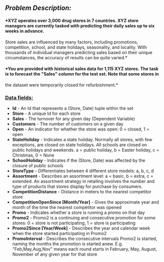 ## *Problem Description:*
    
#### *XYZ operates over 3,000 drug stores in 7 countries. XYZ store managers are currently tasked with predicting their daily sales up to six weeks in advance.
 Store sales are influenced by many factors, including promotions, competition, school, and state holidays, seasonality, and locality. With thousands of 
individual managers predicting sales based on their unique circumstances, the accuracy of results can be quite varied.*

#### *You are provided with historical sales data for 1,115 XYZ stores. The task is to forecast the "Sales" column for the test set. Note that some stores in
 the dataset were temporarily closed for refurbishment.*


### <u>Data fields:</u>

* **Id** - An Id that represents a (Store, Date) tuple within the set
*  **Store** - A unique Id for each store
*  **Sales** - The turnover for any given day (Dependent Variable)
* **Customers** - The number of customers on a given day
* **Open** - An indicator for whether the store was open: 0 = closed, 1 = open
* **StateHoliday** - Indicates a state holiday. Normally all stores, with few exceptions, are closed on state holidays. All schools are closed on public holidays and weekends. a = public holiday, b = Easter holiday, c = Christmas, 0 = None
* **SchoolHoliday** - Indicates if the (Store, Date) was affected by the closure of public schools
* **StoreType** - Differentiates between 4 different store models: a, b, c, d
* **Assortment** - Describes an assortment level: a = basic, b = extra, c = extended. An assortment strategy in retailing involves the number and type of products that stores display for purchase by consumers.
* **CompetitionDistance** - Distance in meters to the nearest competitor store
* **CompetitionOpenSince [Month/Year]** - Gives the approximate year and month of the time the nearest competitor was opened
* **Promo** - Indicates whether a store is running a promo on that day
* **Promo2** - Promo2 is a continuing and consecutive promotion for some stores: 0 = store is not participating, 1 = store is participating
* **Promo2Since [Year/Week]** - Describes the year and calendar week when the store started participating in Promo2
* **PromoInterval** - Describes the consecutive intervals Promo2 is started, naming the months the promotion is started anew. E.g. "Feb,May,Aug,Nov" means each round starts in February, May, August, November of any given year for that store